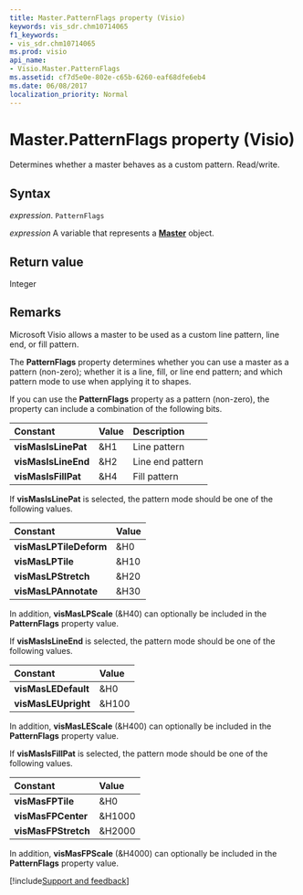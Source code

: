 ```yaml
---
title: Master.PatternFlags property (Visio)
keywords: vis_sdr.chm10714065
f1_keywords:
- vis_sdr.chm10714065
ms.prod: visio
api_name:
- Visio.Master.PatternFlags
ms.assetid: cf7d5e0e-802e-c65b-6260-eaf68dfe6eb4
ms.date: 06/08/2017
localization_priority: Normal
---
```



# Master.PatternFlags property (Visio)

Determines whether a master behaves as a custom pattern. Read/write.


## Syntax

_expression_. `PatternFlags`

_expression_ A variable that represents a **[Master](Visio.Master.md)** object.


## Return value

Integer


## Remarks

Microsoft Visio allows a master to be used as a custom line pattern, line end, or fill pattern.

The **PatternFlags** property determines whether you can use a master as a pattern (non-zero); whether it is a line, fill, or line end pattern; and which pattern mode to use when applying it to shapes.

If you can use the **PatternFlags** property as a pattern (non-zero), the property can include a combination of the following bits.



|Constant|Value|Description|
|:-----|:-----|:-----|
| **visMasIsLinePat**|&H1 |Line pattern |
| **visMasIsLineEnd**|&H2 |Line end pattern |
| **visMasIsFillPat**|&H4 |Fill pattern |

If **visMasIsLinePat** is selected, the pattern mode should be one of the following values.



|Constant|Value|
|:-----|:-----|
| **visMasLPTileDeform**|&H0 |
| **visMasLPTile**|&H10 |
| **visMasLPStretch**|&H20 |
| **visMasLPAnnotate**|&H30 |

In addition, **visMasLPScale** (&H40) can optionally be included in the **PatternFlags** property value.

If **visMasIsLineEnd** is selected, the pattern mode should be one of the following values.



|Constant|Value|
|:-----|:-----|
| **visMasLEDefault**|&H0 |
| **visMasLEUpright**|&H100 |

In addition, **visMasLEScale** (&H400) can optionally be included in the **PatternFlags** property value.

If **visMasIsFillPat** is selected, the pattern mode should be one of the following values.



|Constant|Value|
|:-----|:-----|
| **visMasFPTile**|&H0 |
| **visMasFPCenter**|&H1000 |
| **visMasFPStretch**|&H2000 |

In addition, **visMasFPScale** (&H4000) can optionally be included in the **PatternFlags** property value.

[!include[Support and feedback](~/includes/feedback-boilerplate.md)]